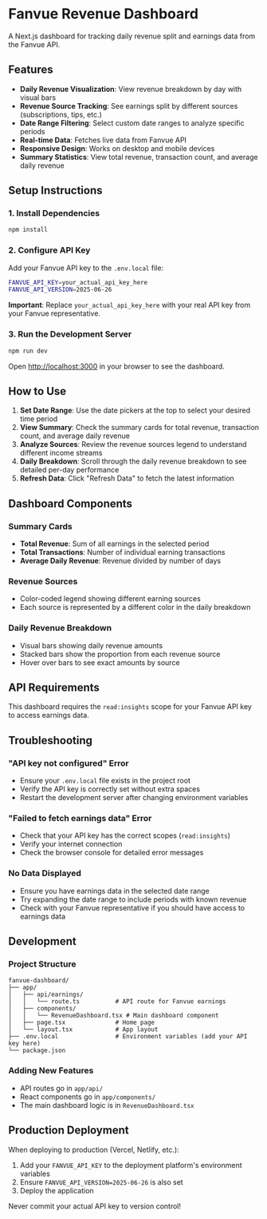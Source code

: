 # Fanvue Revenue Dashboard

A Next.js dashboard for tracking daily revenue split and earnings data from the Fanvue API.

## Features

- **Daily Revenue Visualization**: View revenue breakdown by day with visual bars
- **Revenue Source Tracking**: See earnings split by different sources (subscriptions, tips, etc.)
- **Date Range Filtering**: Select custom date ranges to analyze specific periods
- **Real-time Data**: Fetches live data from Fanvue API
- **Responsive Design**: Works on desktop and mobile devices
- **Summary Statistics**: View total revenue, transaction count, and average daily revenue

## Setup Instructions

### 1. Install Dependencies

```bash
npm install
```

### 2. Configure API Key

Add your Fanvue API key to the `.env.local` file:

```bash
FANVUE_API_KEY=your_actual_api_key_here
FANVUE_API_VERSION=2025-06-26
```

**Important**: Replace `your_actual_api_key_here` with your real API key from your Fanvue representative.

### 3. Run the Development Server

```bash
npm run dev
```

Open [http://localhost:3000](http://localhost:3000) in your browser to see the dashboard.

## How to Use

1. **Set Date Range**: Use the date pickers at the top to select your desired time period
2. **View Summary**: Check the summary cards for total revenue, transaction count, and average daily revenue
3. **Analyze Sources**: Review the revenue sources legend to understand different income streams
4. **Daily Breakdown**: Scroll through the daily revenue breakdown to see detailed per-day performance
5. **Refresh Data**: Click "Refresh Data" to fetch the latest information

## Dashboard Components

### Summary Cards
- **Total Revenue**: Sum of all earnings in the selected period
- **Total Transactions**: Number of individual earning transactions
- **Average Daily Revenue**: Revenue divided by number of days

### Revenue Sources
- Color-coded legend showing different earning sources
- Each source is represented by a different color in the daily breakdown

### Daily Revenue Breakdown
- Visual bars showing daily revenue amounts
- Stacked bars show the proportion from each revenue source
- Hover over bars to see exact amounts by source

## API Requirements

This dashboard requires the `read:insights` scope for your Fanvue API key to access earnings data.

## Troubleshooting

### "API key not configured" Error
- Ensure your `.env.local` file exists in the project root
- Verify the API key is correctly set without extra spaces
- Restart the development server after changing environment variables

### "Failed to fetch earnings data" Error
- Check that your API key has the correct scopes (`read:insights`)
- Verify your internet connection
- Check the browser console for detailed error messages

### No Data Displayed
- Ensure you have earnings data in the selected date range
- Try expanding the date range to include periods with known revenue
- Check with your Fanvue representative if you should have access to earnings data

## Development

### Project Structure
```
fanvue-dashboard/
├── app/
│   ├── api/earnings/
│   │   └── route.ts          # API route for Fanvue earnings
│   ├── components/
│   │   └── RevenueDashboard.tsx # Main dashboard component
│   ├── page.tsx              # Home page
│   └── layout.tsx            # App layout
├── .env.local                # Environment variables (add your API key here)
└── package.json
```

### Adding New Features
- API routes go in `app/api/`
- React components go in `app/components/`
- The main dashboard logic is in `RevenueDashboard.tsx`

## Production Deployment

When deploying to production (Vercel, Netlify, etc.):

1. Add your `FANVUE_API_KEY` to the deployment platform's environment variables
2. Ensure `FANVUE_API_VERSION=2025-06-26` is also set
3. Deploy the application

Never commit your actual API key to version control!
